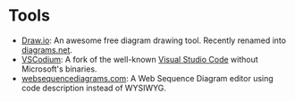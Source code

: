 # Tools

- [Draw.io](https://app.diagrams.net/): An awesome free diagram drawing tool. Recently renamed into [diagrams.net](https://diagrams.net).
- [VSCodium](https://vscodium.com/): A fork of the well-known [Visual Studio Code](https://code.visualstudio.com/) without Microsoft's binaries.
- [websequencediagrams.com](https://www.websequencediagrams.com/): A Web Sequence Diagram editor using code description instead of WYSIWYG.
